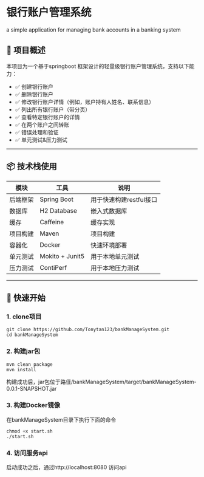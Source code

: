 # 银行账户管理系统
a simple application for managing bank accounts in a banking system

## 📌  项目概述
本项目为一个基于springboot 框架设计的轻量级银行账户管理系统，支持以下能力：
- ✅ 创建银行账户
- ✅ 删除银行账户
- ✅ 修改银行账户详情（例如，账户持有人姓名、联系信息）
- ✅ 列出所有银行账户（带分页）
- ✅ 查看特定银行账户的详情
- ✅ 在两个账户之间转账
- ✅ 错误处理和验证
- ✅ 单元测试&压力测试
-----
## 📦  技术栈使用
| 模块 |     工具     | 说明                     |
|------|--------------|------------------------------|
| 后端框架 | Spring Boot | 用于快速构建restful接口    | 
| 数据库| H2 Database     | 嵌入式数据库                     | 
| 缓存    | Caffeine     | 缓存实现                     | 
|项目构建 | Maven     | 项目构建                   |
| 容器化   | Docker     | 快速环境部署             |
| 单元测试| Mokito + Junit5    | 用于本地单元测试                 |
| 压力测试| ContiPerf | 用于本地压力测试                 |
------
## 🚀 快速开始

### 1. clone项目
```shell
git clone https://github.com/Tonytan123/bankManageSystem.git
cd bankManageSystem
```
### 2. 构建jar包
```shell
mvn clean package
mvn install
```
构建成功后，jar包位于路径/bankManageSystem/target/bankManageSystem-0.0.1-SNAPSHOT.jar

### 3. 构建Docker镜像
   在bankManageSystem目录下执行下面的命令
```shell
chmod +x start.sh
./start.sh
```
### 4. 访问服务api 
启动成功之后，通过http://localhost:8080 访问api
